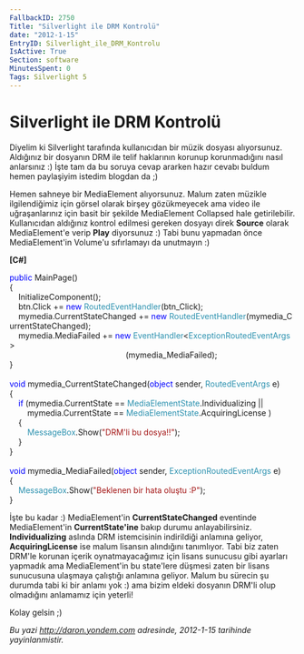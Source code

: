 ```yaml
---
FallbackID: 2750
Title: "Silverlight ile DRM Kontrolü"
date: "2012-1-15"
EntryID: Silverlight_ile_DRM_Kontrolu
IsActive: True
Section: software
MinutesSpent: 0
Tags: Silverlight 5
---
```

# Silverlight ile DRM Kontrolü
Diyelim ki Silverlight tarafında kullanıcıdan bir müzik dosyası
alıyorsunuz. Aldığınız bir dosyanın DRM ile telif haklarının korunup
korunmadığını nasıl anlarsınız :) İşte tam da bu soruya cevap ararken
hazır cevabı buldum hemen paylaşiyim istedim blogdan da ;)

Hemen sahneye bir MediaElement alıyorsunuz. Malum zaten müzikle
ilgilendiğimiz için görsel olarak birşey gözükmeyecek ama video ile
uğraşanlarınız için basit bir şekilde MediaElement Collapsed hale
getirilebilir. Kullanıcıdan aldığınız kontrol edilmesi gereken dosyayı
direk **Source** olarak MediaElement'e verip **Play** diyorsunuz :) Tabi
bunu yapmadan önce MediaElement'in Volume'u sıfırlamayı da unutmayın :)

**[C\#]**

<span style="color:blue;">public</span> MainPage()\
{\
    InitializeComponent();\
    btn.Click += <span style="color:blue;">new</span> <span
style="color:#2b91af;">RoutedEventHandler</span>(btn\_Click);\
    mymedia.CurrentStateChanged += <span
style="color:blue;">new</span> <span
style="color:#2b91af;">RoutedEventHandler</span>(mymedia\_CurrentStateChanged);\
    mymedia.MediaFailed += <span style="color:blue;">new</span> <span
style="color:#2b91af;">EventHandler</span>\<<span
style="color:#2b91af;">ExceptionRoutedEventArgs</span>\>\
                                                   
(mymedia\_MediaFailed);\
}\
\
<span style="color:blue;">void</span> mymedia\_CurrentStateChanged(<span
style="color:blue;">object</span> sender, <span
style="color:#2b91af;">RoutedEventArgs</span> e)\
{\
    <span style="color:blue;">if</span> (mymedia.CurrentState == <span
style="color:#2b91af;">MediaElementState</span>.Individualizing || \
        mymedia.CurrentState == <span
style="color:#2b91af;">MediaElementState</span>.AcquiringLicense )\
    {\
        <span style="color:#2b91af;">MessageBox</span>.Show(<span
style="color:#a31515;">"DRM'li bu dosya!!"</span>);\
    }\
}\
\
<span style="color:blue;">void</span> mymedia\_MediaFailed(<span
style="color:blue;">object</span> sender, <span
style="color:#2b91af;">ExceptionRoutedEventArgs</span> e)\
{\
    <span style="color:#2b91af;">MessageBox</span>.Show(<span
style="color:#a31515;">"Beklenen bir hata oluştu :P"</span>);\
}

İşte bu kadar :) MediaElement'in **CurrentStateChanged** eventinde
MediaElement'in **CurrentState'ine** bakıp durumu anlayabilirsiniz.
**Individualizing** aslında DRM istemcisinin indirildiği anlamına
geliyor, **AcquiringLicense** ise malum lisansın alındığını tanımlıyor.
Tabi biz zaten DRM'le korunan içerik oynatmayacağımız için lisans
sunucusu gibi ayarları yapmadık ama MediaElement'in bu state'lere
düşmesi zaten bir lisans sunucusuna ulaşmaya çalıştığı anlamına geliyor.
Malum bu sürecin şu durumda tabi ki bir anlamı yok :) ama bizim eldeki
dosyanın DRM'li olup olmadığını anlamamız için yeterli!

Kolay gelsin ;)



*Bu yazi http://daron.yondem.com adresinde, 2012-1-15 tarihinde yayinlanmistir.*
